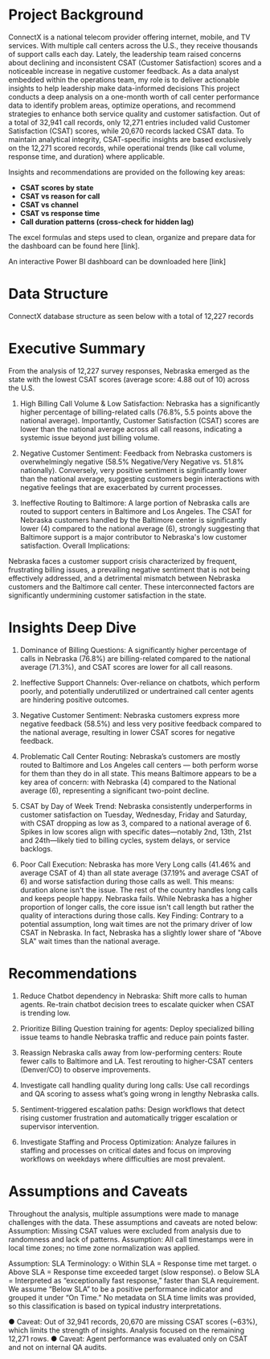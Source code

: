 

# Project Background
ConnectX is a national telecom provider offering internet, mobile, and TV services. With multiple call centers across the U.S., they receive thousands of support calls each day.
Lately, the leadership team raised concerns about declining and inconsistent CSAT (Customer Satisfaction) scores and a noticeable increase in negative customer feedback.  As a data analyst embedded within the operations team, my role is to deliver actionable insights to help leadership make data-informed decisions
This project conducts a deep analysis on a one-month worth of call center performance data to identify problem areas, optimize operations, and recommend strategies to enhance both service quality and customer satisfaction.
Out of a total of 32,941 call records, only 12,271 entries included valid Customer Satisfaction (CSAT) scores, while 20,670 records lacked CSAT data.
To maintain analytical integrity, CSAT-specific insights are based exclusively on the 12,271 scored records, while operational trends (like call volume, response time, and duration) where applicable.

Insights and recommendations are provided on the following key areas:
- **CSAT scores by state** 
- **CSAT vs reason for call**
- **CSAT vs channel**
- **CSAT vs response time**
- **Call duration patterns (cross-check for hidden lag)**
  
The excel formulas and steps used to clean, organize and prepare data for the dashboard can be found here [link].

An interactive Power BI dashboard can be downloaded here [link]

# Data Structure 
ConnectX database structure as seen below with a total of 12,227 records


# Executive Summary
From the analysis of 12,227 survey responses, Nebraska emerged as the state with the lowest CSAT scores (average score: 4.88 out of 10) across the U.S. 

1.	High Billing Call Volume & Low Satisfaction: Nebraska has a significantly higher percentage of billing-related calls (76.8%, 5.5 points above the national average). Importantly, Customer Satisfaction (CSAT) scores are lower than the national average across all call reasons, indicating a systemic issue beyond just billing volume.

2.	Negative Customer Sentiment: Feedback from Nebraska customers is overwhelmingly negative (58.5% Negative/Very Negative vs. 51.8% nationally). Conversely, very positive sentiment is significantly lower than the national average, suggesting customers begin interactions with negative feelings that are exacerbated by current processes.

3.	Ineffective Routing to Baltimore: A large portion of Nebraska calls are routed to support centers in Baltimore and Los Angeles. The CSAT for Nebraska customers handled by the Baltimore center is significantly lower (4) compared to the national average (6), strongly suggesting that Baltimore support is a major contributor to Nebraska's low customer satisfaction.
Overall Implications:

Nebraska faces a customer support crisis characterized by frequent, frustrating billing issues, a prevailing negative sentiment that is not being effectively addressed, and a detrimental mismatch between Nebraska customers and the Baltimore call center. These interconnected factors are significantly undermining customer satisfaction in the state.

# Insights Deep Dive
1.	Dominance of Billing Questions: A significantly higher percentage of calls in Nebraska (76.8%) are billing-related compared to the national average (71.3%), and CSAT scores are lower for all call reasons.

2.	Ineffective Support Channels: Over-reliance on chatbots, which perform poorly, and potentially underutilized or undertrained call center agents are hindering positive outcomes.

3.	Negative Customer Sentiment: Nebraska customers express more negative feedback (58.5%) and less very positive feedback compared to the national average, resulting in lower CSAT scores for negative feedback.

4.	Problematic Call Center Routing: Nebraska’s customers are mostly routed to Baltimore and Los Angeles call centers — both perform worse for them than they do in all state. This means Baltimore appears to be a key area of concern: with Nebraska (4) compared to the National average (6), representing a significant two-point decline.
5.	CSAT by Day of Week Trend: Nebraska consistently underperforms in customer satisfaction on Tuesday, Wednesday, Friday and Saturday, with CSAT dropping as low as 3, compared to a national average of 6.
Spikes in low scores align with specific dates—notably  2nd, 13th, 21st  and 24th—likely tied to billing cycles, system delays, or service backlogs.
6.	Poor Call Execution: Nebraska has more Very Long calls (41.46% and average CSAT of 4) than all state average (37.19% and average CSAT of 6) and worse satisfaction during those calls as well. This means: duration alone isn't the issue. The rest of the country handles long calls and keeps people happy. Nebraska fails.
While Nebraska has a higher proportion of longer calls, the core issue isn't call length but rather the quality of interactions during those calls.
Key Finding: Contrary to a potential assumption, long wait times are not the primary driver of low CSAT in Nebraska. In fact, Nebraska has a slightly lower share of "Above SLA" wait times than the national average.


# Recommendations
1.	Reduce Chatbot dependency in Nebraska: Shift more calls to human agents. Re-train chatbot decision trees to escalate quicker when CSAT is trending low.

2.	Prioritize Billing Question training for agents: Deploy specialized billing issue teams to handle Nebraska traffic and reduce pain points faster.


3.	Reassign Nebraska calls away from low-performing centers: Route fewer calls to Baltimore and LA. Test rerouting to higher-CSAT centers (Denver/CO) to observe improvements.

4.	Investigate call handling quality during long calls: Use call recordings and QA scoring to assess what’s going wrong in lengthy Nebraska calls.

5.	Sentiment-triggered escalation paths: Design workflows that detect rising customer frustration and automatically trigger escalation or supervisor intervention.


6.	Investigate Staffing and Process Optimization: Analyze failures in staffing and processes on critical dates and focus on improving workflows on weekdays where difficulties are most prevalent.

# Assumptions and Caveats
Throughout the analysis, multiple assumptions were made to manage challenges with the data. These assumptions and caveats are noted below:
Assumption: Missing CSAT values were excluded from analysis due to randomness and lack of patterns.
Assumption: All call timestamps were in local time zones; no time zone normalization was applied.

Assumption: SLA Terminology:
o	Within SLA = Response time met target.
o	Above SLA = Response time exceeded target (slow response).
o	Below SLA = Interpreted as “exceptionally fast response,” faster than SLA requirement.
We assume “Below SLA” to be a positive performance indicator and grouped it under “On Time.”
No metadata on SLA time limits was provided, so this classification is based on typical industry interpretations.

●	Caveat: Out of 32,941 records, 20,670 are missing CSAT scores (~63%), which limits the strength of insights. Analysis focused on the remaining 12,271 rows.
●	Caveat: Agent performance was evaluated only on CSAT and not on internal QA audits.











